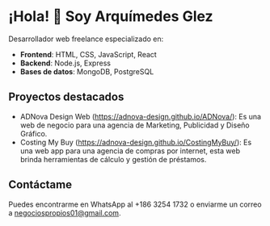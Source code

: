 # ¡Hola! 👋 Soy Arquímedes Glez

Desarrollador web freelance especializado en:

- **Frontend**: HTML, CSS, JavaScript, React
- **Backend**: Node.js, Express
- **Bases de datos**: MongoDB, PostgreSQL

## Proyectos destacados

- ADNova Design Web (https://adnova-design.github.io/ADNova/): Es una web de negocio para una agencia de Marketing, Publicidad y Diseño Gráfico.
- Costing My Buy (https://adnova-design.github.io/CostingMyBuy/): Es una web app para una agencia de compras por internet, esta web brinda herramientas de cálculo y gestión de préstamos.

## Contáctame

Puedes encontrarme en WhatsApp al +186 3254 1732 o enviarme un correo a negociospropios01@gmail.com.
